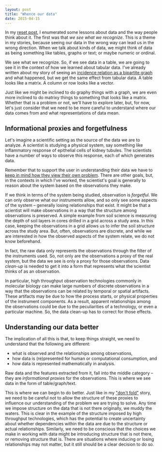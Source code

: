```yaml
---
layout: post
title: "Whence our data"
date: 2015-04-15
---
```


In my [reset post](http://bjkeller.github.io/2015/02/11/cogsuppsysbio.html), I enumerated some lessons about data and the way people think about it.
The first was that _we see what we recognize_. This is a theme in my stories, because seeing our data in the wrong way can lead us in the wrong direction. When we talk about kinds of data, we might think of data as being something like tables, graphs or text; or maybe numeric or ordinal.

We see what we recognize. So, if we see data in a table, we are going to see it in the context of how we learned about tabular data.
I've already written about my story of seeing an [incidence relation as a bipartite graph](http://bjkeller.github.io/2014/11/07/please-dont-fold.html) and what happened, but we get the same effect from tabular data. A table looks like a matrix. A column or row looks like a vector.

Just like we might be inclined to do graphy things with a graph, we are even more inclined to do matrixy things to something that looks like a matrix.
Whether that is a problem or not, we'll have to explore later, but, for now, let's just consider that we need to be more careful to understand where our data comes from and what representations of data mean.

## Informational proxies and forgetfulness

Let's imagine a scientific setting as the source of the data we are to analyze.
A scientist is studying a physical system, say something like inflammatory response of epithelial cells of kidney tubules. The scientists have a number of ways to observe this response, each of which generates data.

Remember that to support the user in understanding their data we have to [keep in mind how they view their own problem](http://bjkeller.github.io/2015/02/11/cogsuppsysbio.html). There are other goals, but, in the contexts in which I've worked, the scientist's goal is generally to reason about the system based on the observations they make.

If we think in terms of the system being studied, observation is _forgetful_. We can only observe what our instruments allow, and so only see some aspects of the system – generally losing relationships that exist. It might be that a scientist will make observations in a way that the structure among observations is preserved. A simple example from soil science is measuring the depth of soil layers in cores drilled in a grid across a study area. In this case, keeping the observations in a grid allows us to infer the soil structure across the study area. But, often, observations are discrete, and while we are interested in how the observed aspects of the system relate, we do not know beforehand.

In fact, the raw data only represents the observations through the filter of the instruments used. So, not only are the observations a proxy of the real system, but the data we see is only a proxy for those observations. Data _clean-up_ is needed to get it into a form that represents what the scientist thinks of as an observation.

In particular, high throughput observation technologies commonly in molecular biology can make large numbers of discrete observations in a way that the observations can be related by temporal or spatial artifacts. These artifacts may be due to how the process starts, or physical properties of the instrument components. As a result, apparent relationships among the observations could be due to the peculiarities of a technology, or even a particular machine. So, the data clean-up has to correct for those effects.

## Understanding our data better

The implication of all this is that, to keep things straight, we need to understand that the following are different:

- what is observed and the relationships among observations,
- how data is (re)presented for human or computational consumption, and
- how data is represented mathematically in analysis.

Raw data and the features extracted from it, fall into the middle category – they are _informational proxies_ for the observations. This is where we see data in the form of table/graph/text.

This is where we can begin to do better. Just like in my ["don't fold"](http://bjkeller.github.io/2014/11/07/please-dont-fold.html) story, we need to be careful not to allow the structure of these proxies to influence our understanding of the problem we are trying to solve.
Any time we impose structure on the data that is not there originally, we muddy the waters. This is clear in the example of the structure imposed by high throughput technologies, which has the potential to create uncertainty about whether dependencies within the data are due to the structure or actual relationships.
Similarly, we need to be conscious that the choices we make in working with data might be introducing structure that is not there, or removing structure that is. There are situations where inducing or losing relationships may not matter, but it still should be a clear decision to do so.

